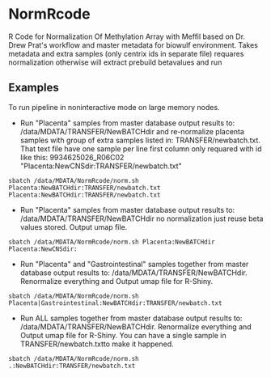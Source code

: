 # NormRcode
R Code for Normalization Of Methylation Array with Meffil based on Dr. Drew Prat's workflow and master metadata for biowulf environment. 
Takes metadata and extra samples (only centrix ids in separate file) requares normalization otherwise will extract prebuild betavalues and run
<br>

## Examples
To run pipeline in noninteractive mode on large memory nodes. 
* Run "Placenta" samples from master database output results to: /data/MDATA/TRANSFER/NewBATCHdir and re-normalize placenta samples with group of extra samples listed in: TRANSFER/newbatch.txt. That text file have one sample per line first column only requared with id like this: 9934625026_R06C02
"Placenta:NewCNSdir:TRANSFER/newbatch.txt"

~~~
sbatch /data/MDATA/NormRcode/norm.sh Placenta:NewBATCHdir:TRANSFER/newbatch.txt Placenta:NewBATCHdir:TRANSFER/newbatch.txt
~~~

* Run "Placenta" samples from master database output results to: /data/MDATA/TRANSFER/NewBATCHdir no normalization just reuse beta values stored. Output umap file. 
~~~
sbatch /data/MDATA/NormRcode/norm.sh Placenta:NewBATCHdir Placenta:NewCNSdir:
~~~

* Run "Placenta" and "Gastrointestinal" samples together from master database output results to: /data/MDATA/TRANSFER/NewBATCHdir. Renormalize everything and Output umap file for R-Shiny. 
~~~
sbatch /data/MDATA/NormRcode/norm.sh Placenta|Gastrointestinal:NewBATCHdir:TRANSFER/newbatch.txt 
~~~

* Run ALL samples together from master database output results to: /data/MDATA/TRANSFER/NewBATCHdir. Renormalize everything and Output umap file for R-Shiny. You can have a single sample in  TRANSFER/newbatch.txtto make it happened.

~~~
sbatch /data/MDATA/NormRcode/norm.sh .:NewBATCHdir:TRANSFER/newbatch.txt 
~~~


